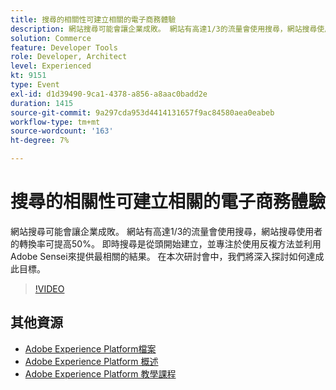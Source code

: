 ```yaml
---
title: 搜尋的相關性可建立相關的電子商務體驗
description: 網站搜尋可能會讓企業成敗。 網站有高達1/3的流量會使用搜尋，網站搜尋使用者的轉換率可提高50%。 即時搜尋是從頭開始建立，並專注於使用反複方法並利用Adobe Sensei來提供最相關的結果。 在本次研討會中，我們將深入探討如何達成此目標。
solution: Commerce
feature: Developer Tools
role: Developer, Architect
level: Experienced
kt: 9151
type: Event
exl-id: d1d39490-9ca1-4378-a856-a8aac0badd2e
duration: 1415
source-git-commit: 9a297cda953d4414131657f9ac84580aea0eabeb
workflow-type: tm+mt
source-wordcount: '163'
ht-degree: 7%

---
```


# 搜尋的相關性可建立相關的電子商務體驗

網站搜尋可能會讓企業成敗。 網站有高達1/3的流量會使用搜尋，網站搜尋使用者的轉換率可提高50%。 即時搜尋是從頭開始建立，並專注於使用反複方法並利用Adobe Sensei來提供最相關的結果。 在本次研討會中，我們將深入探討如何達成此目標。

>[!VIDEO](https://video.tv.adobe.com/v/337579/?quality=12&learn=on&hidetitle=true)

## 其他資源

- [Adobe Experience Platform檔案](https://experienceleague.adobe.com/docs/experience-platform.html?lang=zh-Hant)
- [Adobe Experience Platform 概述](https://experienceleague.adobe.com/docs/experience-platform/landing/home.html?lang=zh-Hant)
- [Adobe Experience Platform 教學課程](https://experienceleague.adobe.com/docs/platform-learn/tutorials/overview.html?lang=zh-Hant)
